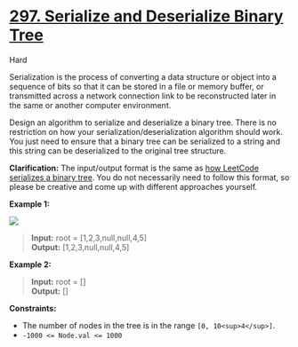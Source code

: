 # [297\. Serialize and Deserialize Binary Tree](https://leetcode.com/problems/serialize-and-deserialize-binary-tree/)

Hard

Serialization is the process of converting a data structure or object into a sequence of bits so that it can be stored in a file or memory buffer, or transmitted across a network connection link to be reconstructed later in the same or another computer environment.

Design an algorithm to serialize and deserialize a binary tree. There is no restriction on how your serialization/deserialization algorithm should work. You just need to ensure that a binary tree can be serialized to a string and this string can be deserialized to the original tree structure.

**Clarification:** The input/output format is the same as [how LeetCode serializes a binary tree](https://support.leetcode.com/hc/en-us/articles/360011883654-What-does-1-null-2-3-mean-in-binary-tree-representation-). You do not necessarily need to follow this format, so please be creative and come up with different approaches yourself.

**Example 1:**

![](https://assets.leetcode.com/uploads/2020/09/15/serdeser.jpg)

> **Input:** root = \[1,2,3,null,null,4,5\]  
> **Output:** \[1,2,3,null,null,4,5\]

**Example 2:**

> **Input:** root = \[\]  
> **Output:** \[\]

**Constraints:**

- The number of nodes in the tree is in the range `[0, 10<sup>4</sup>]`.
- `-1000 <= Node.val <= 1000`
